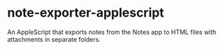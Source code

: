 # note-exporter-applescript
An AppleScript that exports notes from the Notes app to HTML files with attachments in separate folders.
